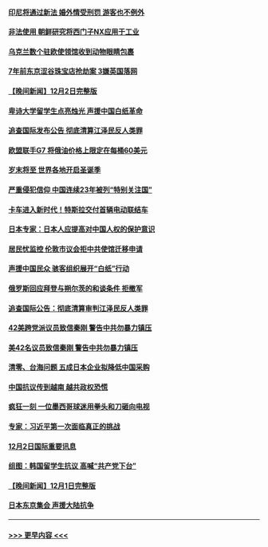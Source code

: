 #### [印尼将通过新法 婚外情受刑罚 游客也不例外](../pages/prog202/a103589890.md?t=12032251) 
#### [非法使用 朝鲜研究将西门子NX应用于工业](../pages/prog202/a103589883.md?t=12032251) 
#### [乌克兰数个驻欧使领馆收到动物眼睛包裹](../pages/prog202/a103589875.md?t=12032251) 
#### [7年前东京涩谷珠宝店抢劫案 3嫌英国落网](../pages/prog202/a103589800.md?t=12032251) 
#### [【晚间新闻】12月2日完整版](../pages/prog202/a103589672.md?t=12032251) 
#### [卑诗大学留学生点亮烛光 声援中国白纸革命](../pages/prog202/a103589679.md?t=12032251) 
#### [追查国际发布公告 彻底清算江泽民反人类罪](../pages/prog202/a103589675.md?t=12032251) 
#### [欧盟联手G7 将俄油价格上限定在每桶60美元](../pages/prog202/a103589667.md?t=12032251) 
#### [岁末将至 世界各地开启圣诞季](../pages/prog202/a103589549.md?t=12032251) 
#### [严重侵犯信仰 中国连续23年被列“特别关注国”](../pages/prog202/a103589309.md?t=12032251) 
#### [卡车进入新时代！特斯拉交付首辆电动联结车](../pages/prog202/a103589231.md?t=12032251) 
#### [日本专家：日本人应提高对中国人权的保护意识](../pages/prog202/a103589227.md?t=12032251) 
#### [居民忧监控 伦敦市议会拒中共使馆迁移申请](../pages/prog202/a103589225.md?t=12032251) 
#### [声援中国民众 骇客组织展开“白纸”行动](../pages/prog202/a103589221.md?t=12032251) 
#### [俄罗斯回应拜登与朔尔茨的和谈条件 拒撤军](../pages/prog202/a103589262.md?t=12032251) 
#### [追查国际公告：彻底清算审判江泽民反人类罪](../pages/prog202/a103589219.md?t=12032251) 
#### [42美跨党派议员致信秦刚 警告中共勿暴力镇压](../pages/prog202/a103589213.md?t=12032251) 
#### [美42名议员致信秦刚 警告中共勿暴力镇压](../pages/prog202/a103589163.md?t=12032251) 
#### [清零、台海问题 五成日本企业拟降低中国采购](../pages/prog202/a103589149.md?t=12032251) 
#### [中国抗议传到越南 越共政权恐慌](../pages/prog202/a103589056.md?t=12032251) 
#### [疯狂一刻 一位墨西哥球迷用拳头和刀砸向电视](../pages/prog202/a103589040.md?t=12032251) 
#### [专家：习近平第一次面临真正的挑战](../pages/prog202/a103589037.md?t=12032251) 
#### [12月2日国际重要讯息](../pages/prog202/a103589041.md?t=12032251) 
#### [组图：韩国留学生抗议 高喊“共产党下台”](../pages/prog202/a103589004.md?t=12032251) 
#### [【晚间新闻】12月1日完整版](../pages/prog202/a103588783.md?t=12032251) 
#### [日本东京集会 声援大陆抗争](../pages/prog202/a103588823.md?t=12032251) 

----
#### [ >>> 更早内容 <<< ](../indexes/prog202-earlier.md)
